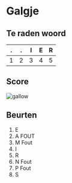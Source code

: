# Galgje

## Te raden woord

|.|.|I|E|R|
|-|-|-|-|-|
|1|2|3|4|5|

## Score
![gallow](./images/5.png)

## Beurten
1. E
2. A FOUT
3. M Fout
4. I 
5. R
6. N Fout
7. P Fout
8. S